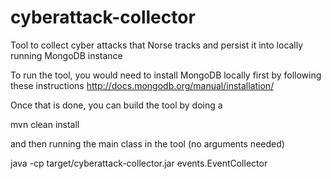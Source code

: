# cyberattack-collector
Tool to collect cyber attacks that Norse tracks and persist it into locally running MongoDB instance

To run the tool, you would need to install MongoDB locally first by following these instructions
http://docs.mongodb.org/manual/installation/

Once that is done, you can build the tool by doing a 

mvn clean install

and then running the main class in the tool (no arguments needed)

java -cp target/cyberattack-collector.jar events.EventCollector
